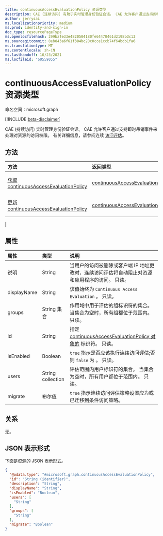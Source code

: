 ```yaml
---
title: continuousAccessEvaluationPolicy 资源类型
description: CAE (连续访问) 有助于实时管理身份验证会话。 CAE 允许客户通过支持即时吊销事件来处理对资源的访问权限。
author: jerrysai
ms.localizationpriority: medium
ms.prod: identity-and-sign-in
doc_type: resourcePageType
ms.openlocfilehash: 299bafe33e4820504180fe64470461d2198b3c13
ms.sourcegitcommit: 0eb843a6f61f384bc28c0cce1ccb74f64bdb1fa6
ms.translationtype: MT
ms.contentlocale: zh-CN
ms.lasthandoff: 10/23/2021
ms.locfileid: "60559055"
---
```

# <a name="continuousaccessevaluationpolicy-resource-type"></a>continuousAccessEvaluationPolicy 资源类型

命名空间：microsoft.graph

[!INCLUDE [beta-disclaimer](../../includes/beta-disclaimer.md)]

CAE (持续访问) 实时管理身份验证会话。 CAE 允许客户通过支持即时吊销事件来处理对资源的访问权限。  有关详细信息，请参阅连续 [访问评估](/azure/active-directory/fundamentals/concept-fundamentals-continuous-access-evaluation)。

## <a name="methods"></a>方法
|方法|返回类型|说明|
|:---|:---|:---|
|[获取 continuousAccessEvaluationPolicy](../api/continuousaccessevaluationpolicy-get.md)|[continuousAccessEvaluationPolicy](../resources/continuousaccessevaluationpolicy.md)|读取 [continuousAccessEvaluationPolicy 对象](../resources/continuousaccessevaluationpolicy.md) 的属性。|
|[更新 continuousAccessEvaluationPolicy](../api/continuousaccessevaluationpolicy-update.md)|[continuousAccessEvaluationPolicy](../resources/continuousaccessevaluationpolicy.md)|更新 [continuousAccessEvaluationPolicy 对象](../resources/continuousaccessevaluationpolicy.md) 的属性。|
|
## <a name="properties"></a>属性
|属性|类型|说明|
|:---|:---|:---|
|说明|String|当用户的访问被删除或客户端 IP 地址更改时，连续访问评估将自动阻止对资源和应用程序的访问。 只读。|
|displayName|String| 该值始终为 `Continuous Access Evaluation` 。 只读。|
|groups|String 集合|作用域中用于评估的组标识符的集合。 当集合为空时，所有组都位于范围内。 只读。|
|id|String|指定 [continuousAccessEvaluationPolicy 对象的](#continuousaccessevaluationpolicy-resource-type) 标识符。 只读。|
|isEnabled|Boolean| `true` 指示是否应该执行连续访问评估;否则 `false` 为 。 只读。|
|users|String collection|评估范围内用户标识符的集合。 当集合为空时，所有用户都位于范围内。 只读。|
|migrate|布尔值| `true` 指示连续访问评估策略设置应为或已迁移到条件访问策略。 |
## <a name="relationships"></a>关系
无。

## <a name="json-representation"></a>JSON 表示形式
下面是资源的 JSON 表示形式。
<!-- {
  "blockType": "resource",
  "keyProperty": "id",
  "@odata.type": "microsoft.graph.continuousAccessEvaluationPolicy",
  "baseType": "microsoft.graph.entity",
  "openType": false
}
-->
``` json
{
  "@odata.type": "#microsoft.graph.continuousAccessEvaluationPolicy",
  "id": "String (identifier)",
  "description": "String",
  "displayName": "String",
  "isEnabled": "Boolean",
  "users": [
    "String"
  ],
  "groups": [
    "String"
  ],
  "migrate": "Boolean"
}
```
